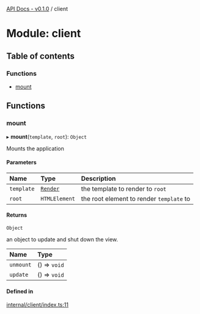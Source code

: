 [API Docs - v0.1.0](../README.md) / client

# Module: client

## Table of contents

### Functions

- [mount](client.md#mount)

## Functions

### mount

▸ **mount**(`template`, `root`): `Object`

Mounts the application

#### Parameters

| Name | Type | Description |
| :------ | :------ | :------ |
| `template` | [`Render`](types.md#render) | the template to render to `root` |
| `root` | `HTMLElement` | the root element to render `template` to |

#### Returns

`Object`

an object to update and shut down the view.

| Name | Type |
| :------ | :------ |
| `unmount` | () => `void` |
| `update` | () => `void` |

#### Defined in

[internal/client/index.ts:11](https://github.com/nimble-ui/NimbleUI/blob/63137c0/src/internal/client/index.ts#L11)
